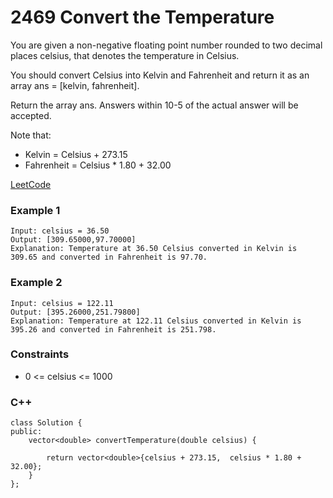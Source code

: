 # 2469 Convert the Temperature

You are given a non-negative floating point number rounded to two decimal places celsius, that denotes the temperature in Celsius.

You should convert Celsius into Kelvin and Fahrenheit and return it as an array ans = [kelvin, fahrenheit].

Return the array ans. Answers within 10-5 of the actual answer will be accepted.

Note that:

* Kelvin = Celsius + 273.15
* Fahrenheit = Celsius * 1.80 + 32.00
 

[LeetCode](https://leetcode.cn/problems/convert-the-temperature/)


### Example 1

```
Input: celsius = 36.50
Output: [309.65000,97.70000]
Explanation: Temperature at 36.50 Celsius converted in Kelvin is 309.65 and converted in Fahrenheit is 97.70.
```

### Example 2

```
Input: celsius = 122.11
Output: [395.26000,251.79800]
Explanation: Temperature at 122.11 Celsius converted in Kelvin is 395.26 and converted in Fahrenheit is 251.798.
```

### Constraints

* 0 <= celsius <= 1000

### C++ 

```
class Solution {
public:
    vector<double> convertTemperature(double celsius) {

        return vector<double>{celsius + 273.15,  celsius * 1.80 + 32.00};        
    }
};
```